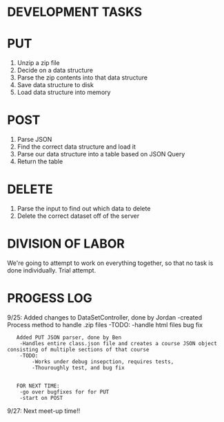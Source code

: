# DEVELOPMENT TASKS

# PUT

1. Unzip a zip file
1. Decide on a data structure
1. Parse the zip contents into that data structure
1. Save data structure to disk
1. Load data structure into memory

# POST

1. Parse JSON	
1. Find the correct data structure and load it
1. Parse our data structure into a table based on JSON Query
1. Return the table

# DELETE

1. Parse the input to find out which data to delete
2. Delete the correct dataset off of the server

# DIVISION OF LABOR

We're going to attempt to work on everything together, so that no task is done individually. Trial attempt.

# PROGESS LOG

9/25:  Added changes to DataSetController, done by Jordan
		-created Process method to handle .zip files
		-TODO:
			-handle html files
			bug fix

	   Added PUT JSON parser, done by Ben
	    -Handles entire class.json file and creates a course JSON object consisting of multiple sections of that course
	    -TODO:
	    	-Works under debug insepction, requires tests,
	    	-Thouroughly test, and bug fix


	   FOR NEXT TIME:
	   	-go over bugfixes for for PUT
	   	-start on POST


9/27:   Next meet-up time!!

